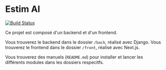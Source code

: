 # Estim AI

[![Build Status](https://github-drone.regnault.dev/api/badges/TisaneFruitRouge/projet-master-web/status.svg)](https://github-drone.regnault.dev/TisaneFruitRouge/projet-master-web)


Ce projet est composé d'un backend et d'un frontend. 

Vous trouverez le backend dans le dossier `/back`, réalisé avec Django.
Vous trouverez le frontend dans le dossier `/front`, réalisé avec Next.js.

Vous trouverez des manuels (`README.md`) pour installer et lancer les différents modules dans les dossiers respecitfs.